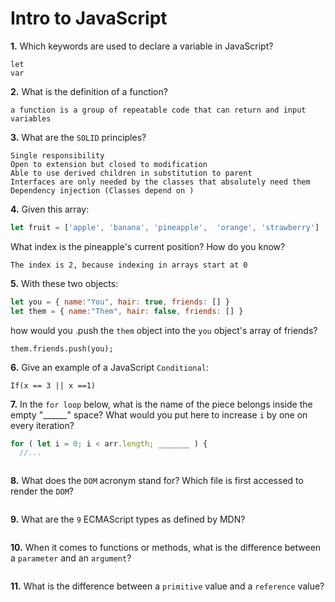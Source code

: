 # Intro to JavaScript

**1.** Which keywords are used to declare a variable in JavaScript?
<!-- enter you answer in the space below -->
```
let
var

```
**2.** What is the definition of a function?
<!-- enter you answer in the space below -->
```
a function is a group of repeatable code that can return and input variables
```
**3.** What are the `SOLID` principles?
<!-- enter you answer in the space below -->
```
Single responsibility
Open to extension but closed to modification
Able to use derived children in substitution to parent
Interfaces are only needed by the classes that absolutely need them
Dependency injection (Classes depend on )
```
**4.** Given this array: 
```js
let fruit = ['apple', 'banana', 'pineapple',  'orange', 'strawberry']
``` 
What index is the pineapple's current position? How do you know?
<!-- enter you answer in the space below -->
```
The index is 2, because indexing in arrays start at 0
```
**5.** With these two objects: 
```js
let you = { name:"You", hair: true, friends: [] }
let them = { name:"Them", hair: false, friends: [] }
```
how would you .push the `them` object into the `you` object's array of friends?
<!-- enter you answer in the space below -->
```
them.friends.push(you);
```

**6.** Give an example of a JavaScript `Conditional`:
<!-- enter you answer in the space below -->
```
If(x == 3 || x ==1)
```
**7.** In the `for loop` below, what is the name of the piece belongs inside the empty "______" space? What would you put here to increase `i` by one on every iteration?
```js
for ( let i = 0; i < arr.length; _______ ) {
  //...
```
<!-- enter you answer in the space below -->
```

```
**8.** What does the `DOM` acronym stand for? Which file is first accessed to render the `DOM`?
<!-- enter you answer in the space below -->
```

```

**9.** What are the `9` ECMAScript types as defined by MDN?
<!-- enter you answer in the space below -->
```

```
**10.** When it comes to functions or methods, what is the difference between a `parameter` and an `argument`?
<!-- enter you answer in the space below -->
```

```
**11.** What is the difference between a `primitive` value and a `reference` value?
<!-- enter you answer in the space below -->
```

```